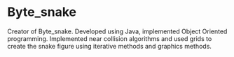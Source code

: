 # Byte_snake
Creator of Byte_snake. Developed using Java, implemented Object Oriented programming. Implemented near collision algorithms and used grids to create the snake figure using iterative methods and graphics methods.
